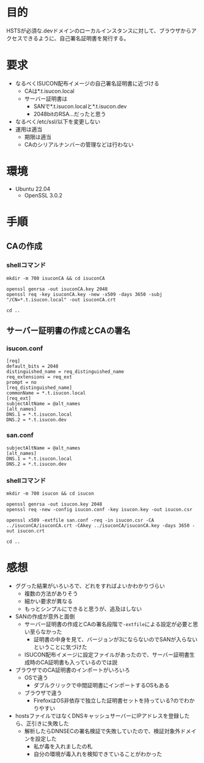 # 目的
HSTSが必須な.devドメインのローカルインスタンスに対して、ブラウザからアクセスできるように、自己署名証明書を発行する。

# 要求
- なるべくISUCON配布イメージの自己署名証明書に近づける
  - CAは*.t.isucon.local
  - サーバー証明書は
    - SANで*.t.isucon.localと*.t.isucon.dev
    - 2048bitのRSA…だったと思う
- なるべく/etc/ssl/以下を変更しない
- 運用は適当
  - 期限は適当
  - CAのシリアルナンバーの管理などは行わない

# 環境
- Ubuntu 22.04
  - OpenSSL 3.0.2

# 手順
## CAの作成
### shellコマンド
```
mkdir -m 700 isuconCA && cd isuconCA

openssl genrsa -out isuconCA.key 2048
openssl req -key isuconCA.key -new -x509 -days 3650 -subj "/CN=*.t.isucon.local" -out isuconCA.crt

cd ..
```

## サーバー証明書の作成とCAの署名
### isucon.conf
```
[req]
default_bits = 2048
distinguished_name = req_distinguished_name
req_extensions = req_ext
prompt = no
[req_distinguished_name]
commonName = *.t.isucon.local
[req_ext]
subjectAltName = @alt_names
[alt_names]
DNS.1 = *.t.isucon.local
DNS.2 = *.t.isucon.dev
```

### san.conf
```
subjectAltName = @alt_names
[alt_names]
DNS.1 = *.t.isucon.local
DNS.2 = *.t.isucon.dev
```

### shellコマンド
```
mkdir -m 700 isucon && cd isucon

openssl genrsa -out isucon.key 2048
openssl req -new -config isucon.conf -key isucon.key -out isucon.csr

openssl x509 -extfile san.conf -req -in isucon.csr -CA ../isuconCA/isuconCA.crt -CAkey ../isuconCA/isuconCA.key -days 3650 -out isucon.crt

cd ..
```

# 感想
- ググった結果がいろいろで、どれをすればよいかわかりづらい
  - 複数の方法がありそう
  - 細かい要求が異なる
  - もっとシンプルにできると思うが、追及はしない
- SANの作成が意外と面倒
  - サーバー証明書の作成とCAの署名段階で`-extfile`による設定が必要と思い至らなかった
    - 証明書の中身を見て、バージョンが3にならないのでSANが入らないということに気づけた
  - ISUCON配布イメージに設定ファイルがあったので、サーバー証明書生成時のCA証明書も入っているのでは説
- ブラウザでのCA証明書のインポートがいろいろ
  - OSで違う
    - ダブルクリックで中間証明書にインポートするOSもある
  - ブラウザで違う
    - FirefoxはOS非依存で独立した証明書セットを持っている?のでわかりやすい
- hostsファイルではなくDNSキャッシュサーバーにIPアドレスを登録したら、正引きに失敗した
  - 解析したらDNNSECの署名検証で失敗していたので、検証対象外ドメインを設定した
    - 私が毒を入れましたの札
    - 自分の環境が毒入れを検知できていることがわかった
